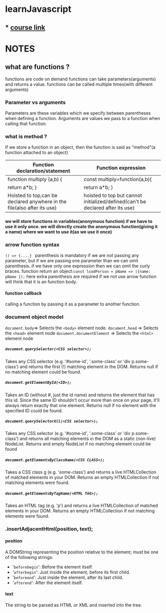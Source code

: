 # learnJavascript

## * [course link](https://www.udemy.com/course/javascript-the-complete-guide-2020-beginner-advanced/)



# NOTES 

## what are functions ?
functions are code on demand
functions can take parameters(arguments) and returns a value.
functions can be called multiple times(with different arguments)
### Parameter vs arguments
Parameters are these variables which we specify between parentheses when defining a function.
Arguments are values we pass to a function when calling that function.
### what is method ?
If we store a function in an object, then the function is said as "method"(a function attached to an object)

| Function declaration/statement  | Function expression            | 
|---------------------------------|--------------------------------|
|  function multiply (a,b) {    | const multiply=function(a,b){  |   
| return a*b;    }  |return a*b;   }   |   
| Hoisted to top,can be declared anywhere in the file(also after its use)  |hoisted to top but cannot initialized/defined(can't be declared after its use)   |


#### we will store functions in variables(anonymous function) if we have to use it only once. we will directly create the anonymous function(giving it a name) where we want to use it(as we use it once)

### arrow function syntax
``` () => {....}  ``` parenthesis is  mandatory if we are not passing any parameter, but if we are passing one parameter than we can omit parenthesis.
if we have only one expression then we can omit the curly braces.
function return an object:``` const loadPerson = pName => ({name: pName }); ```
here extra parenthesis are required if we not use arrow function will think that it is an function body.
#### function callback
calling a function by passing it as a parameter to another function.

### document object model
`` document.body ``=> Selects the `` <body> `` element node.
`` document.head `` => Selects the `` <head> `` element node
`` document.documentElement `` => Selects the `` <html> `` element node
##### `` document.querySelector(<CSS selector>); ``
Takes any CSS selector (e.g. '#some-id', '.some-class' or 'div p.some-class') and returns the first (!) matching element in the DOM. Returns null if no matching element could be found.
##### `` document.getElementById(<ID>); ``
Takes an ID (without #, just the id name) and returns the element that has this id. Since the same ID shouldn't occur more than once on your page, it'll always return exactly that one element. Returns null if no element with the specified ID could be found.
##### `` document.querySelectorAll(<CSS selector>); ``
Takes any CSS selector (e.g. '#some-id', '.some-class' or 'div p.some-class') and returns all matching elements in the DOM as a static (non-live) NodeList. Returns and empty NodeList if no matching element could be found
##### `` document.getElementsByClassName(<CSS CLASS>); ``
Takes a CSS class g (e.g. 'some-class') and returns a live HTMLCollection of matched elements in your DOM. Returns an empty HTMLCollection if not matching elements were found.
##### `` document.getElementsByTagName(<HTML TAG>); ``
Takes an HTML tag (e.g. 'p') and returns a live HTMLCollection of matched elements in your DOM. Returns an empty HTMLCollection if not matching elements were found.

### .insertAdjacentHtml(position, text);
#### position
A DOMString representing the position relative to the element; must be one of the following strings:
* '``beforebegin``': Before the element itself.
* '``afterbegin``': Just inside the element, before its first child.
* '``beforeend``': Just inside the element, after its last child.
* '``afterend``': After the element itself.
#### text
The string to be parsed as HTML or XML and inserted into the tree.
